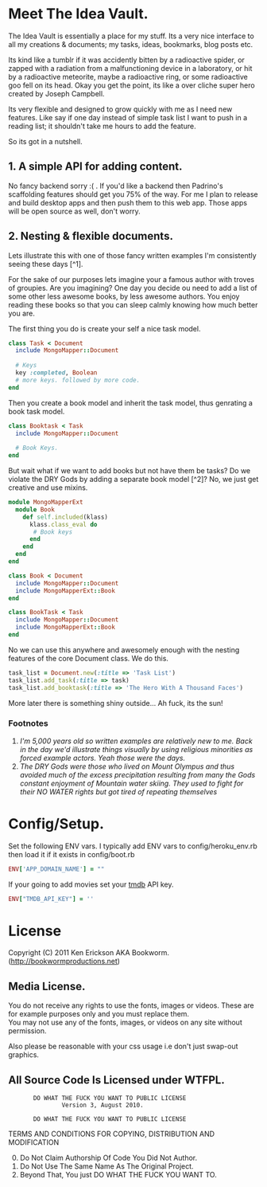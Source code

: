 # Meet The Idea Vault.

The Idea Vault is essentially a place for my stuff. Its a very nice interface to all my creations & documents; my tasks, ideas, bookmarks, blog posts etc.  

Its kind like a tumblr if it was accidently bitten by a radioactive spider, or zapped with a radiation from a malfunctioning device in a laboratory, or hit by a radioactive meteorite, maybe a radioactive ring, or some radioactive goo fell on its head. Okay you get the point, its like a over cliche super hero created by Joseph Campbell.  

Its very flexible and designed to grow quickly with me as I need new features. Like say if one day instead of simple task list I want to push in a reading list; it shouldn't take me hours to add the feature.

So its got in a nutshell.

## 1. A simple API for adding content.      

No fancy backend sorry :( . If you'd like a backend then Padrino's scaffolding features should get you 75% of the way.
For me I plan to release and build desktop apps and then push them to this web app. 
Those apps will be open source as well, don't worry.                    

## 2. Nesting & flexible documents.       

Lets illustrate this with one of those fancy written examples I'm consistently seeing these days [^1].             

For the sake of our purposes lets imagine your a famous author with troves of groupies. Are you imagining?
One day you decide ou need to add a list of some other less awesome books, by less awesome authors. You enjoy
reading these books so that you can sleep calmly knowing how much better you are.   

The first thing you do is create your self a nice task model. 

```ruby
class Task < Document    
  include MongoMapper::Document    
  
  # Keys
  key :completed, Boolean
  # more keys. followed by more code.
end   
```     

Then you create a book model and inherit the task model, thus genrating a book task model.

```ruby
class Booktask < Task
  include MongoMapper::Document  
  
  # Book Keys.  
end   
```  

But wait what if we want to add books but not have them be tasks? Do we violate the DRY Gods by adding a separate book model [^2]? No, we just get creative and use mixins.    

```ruby
module MongoMapperExt
  module Book 
    def self.included(klass)
      klass.class_eval do       
       # Book keys
      end
    end 
  end
end         
```
   
```ruby
class Book < Document      
  include MongoMapper::Document
  include MongoMapperExt::Book 
end     

class BookTask < Task  
  include MongoMapper::Document
  include MongoMapperExt::Book 
end
```                                                    

No we can use this anywhere and awesomely enough with the nesting features of the core Document class. We do this.      

```ruby
task_list = Document.new(:title => 'Task List')
task_list.add_task(:title => task)
task_list.add_booktask(:title => 'The Hero With A Thousand Faces')
```        

More later there is something shiny outside... Ah fuck, its the sun!

### Footnotes
1. *I'm 5,000 years old so written examples are relatively new to me. Back in the day we'd illustrate things visually by
  using religious minorities as forced example actors. Yeah those were the days.*           
2. *The DRY Gods were those who lived on Mount Olympus and thus avoided much of the excess precipitation resulting from many
  the Gods constant enjoyment of Mountain water skiing. They used to fight for their NO WATER rights but got tired of 
  repeating themselves*    
  
# Config/Setup.

Set the following ENV vars. I typically add ENV vars to config/heroku_env.rb then load it if it exists in config/boot.rb   

```ruby
ENV['APP_DOMAIN_NAME'] = ""  
```   
 
If your going to add movies set your [tmdb](http://themoviedb.org) API key.    
 
```ruby
ENV["TMDB_API_KEY"] = ''     
``` 

# License

Copyright (C) 2011 Ken Erickson AKA Bookworm. (http://bookwormproductions.net)

## Media License.    
 
You do not receive any rights to use the fonts, images or videos. 
These are for example purposes only and you must replace them.    
You may not use any of the fonts, images, or videos on any site without permission. 

Also please be reasonable with your css usage i.e don't just swap-out graphics.

## All Source Code Is Licensed under WTFPL.

           DO WHAT THE FUCK YOU WANT TO PUBLIC LICENSE
                   Version 3, August 2010. 
 
           DO WHAT THE FUCK YOU WANT TO PUBLIC LICENSE
  TERMS AND CONDITIONS FOR COPYING, DISTRIBUTION AND MODIFICATION
 
  0. Do Not Claim Authorship Of Code You Did Not Author.
  1. Do Not Use The Same Name As The Original Project.
  2. Beyond That, You just DO WHAT THE FUCK YOU WANT TO.